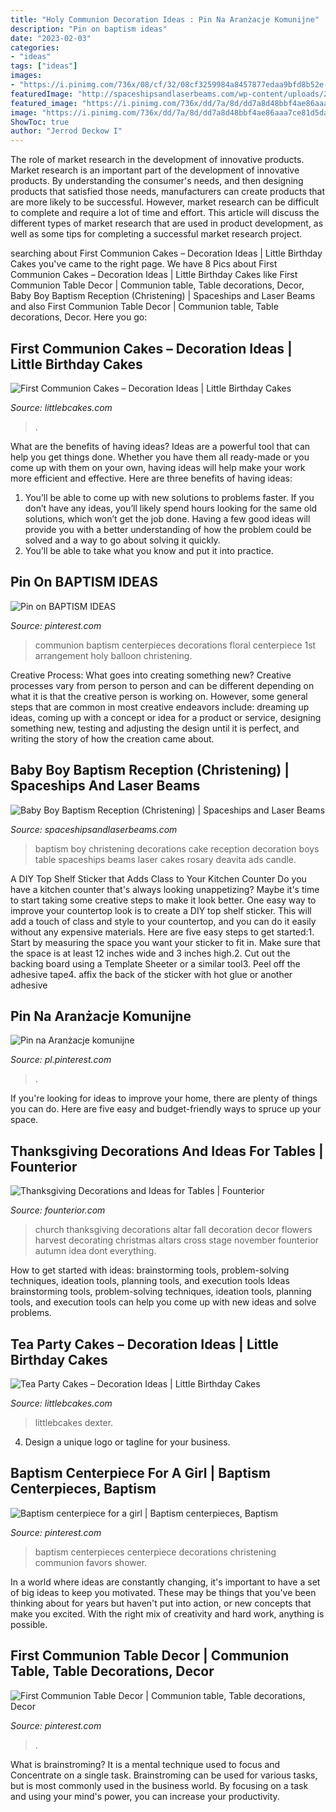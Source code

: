 ```yaml
---
title: "Holy Communion Decoration Ideas : Pin Na Aranżacje Komunijne"
description: "Pin on baptism ideas"
date: "2023-02-03"
categories:
- "ideas"
tags: ["ideas"]
images:
- "https://i.pinimg.com/736x/08/cf/32/08cf3259984a8457877edaa9bfd8b52e--girl-baptism-centerpieces-baptism-ideas.jpg"
featuredImage: "http://spaceshipsandlaserbeams.com/wp-content/uploads/2015/09/baby-boy-christening-baptism-party-ideas-dessert-table-_12725843.jpg"
featured_image: "https://i.pinimg.com/736x/dd/7a/8d/dd7a8d48bbf4ae86aaa7ce81d5dad674--first-communion.jpg"
image: "https://i.pinimg.com/736x/dd/7a/8d/dd7a8d48bbf4ae86aaa7ce81d5dad674--first-communion.jpg"
ShowToc: true
author: "Jerrod Deckow I"
---
```



The role of market research in the development of innovative products.
Market research is an important part of the development of innovative products. By understanding the consumer's needs, and then designing products that satisfied those needs, manufacturers can create products that are more likely to be successful. However, market research can be difficult to complete and require a lot of time and effort. This article will discuss the different types of market research that are used in product development, as well as some tips for completing a successful market research project.

	

		
searching about First Communion Cakes – Decoration Ideas | Little Birthday Cakes you've came to the right page. We have 8 Pics about First Communion Cakes – Decoration Ideas | Little Birthday Cakes like First Communion Table Decor | Communion table, Table decorations, Decor, Baby Boy Baptism Reception (Christening) | Spaceships and Laser Beams and also First Communion Table Decor | Communion table, Table decorations, Decor. Here you go:
		
    
## First Communion Cakes – Decoration Ideas | Little Birthday Cakes

<img loading=lazy src="https://www.littlebcakes.com/wp-content/uploads/2014/02/Pictures-of-First-Communion-Cakes.jpg" onerror="this.onerror=null;this.src='https://tse4.mm.bing.net/th?id=OIP.zfnm4-BTchu_Sb08NsrPoQHaMF&amp;pid=15.1';" alt="First Communion Cakes – Decoration Ideas | Little Birthday Cakes">

_Source: littlebcakes.com_

>. 

	

What are the benefits of having ideas?
Ideas are a powerful tool that can help you get things done. Whether you have them all ready-made or you come up with them on your own, having ideas will help make your work more efficient and effective. Here are three benefits of having ideas: 
1. You’ll be able to come up with new solutions to problems faster. If you don’t have any ideas, you’ll likely spend hours looking for the same old solutions, which won’t get the job done. Having a few good ideas will provide you with a better understanding of how the problem could be solved and a way to go about solving it quickly. 
2. You’ll be able to take what you know and put it into practice.

    
## Pin On BAPTISM IDEAS

<img loading=lazy src="https://i.pinimg.com/736x/5e/9a/5a/5e9a5aec5e16e582cf8002e2900ce9cc.jpg" onerror="this.onerror=null;this.src='https://tse2.mm.bing.net/th?id=OIP.Pgb5gyWzNp5younfe5dcDwDYEh&amp;pid=15.1';" alt="Pin on BAPTISM IDEAS">

_Source: pinterest.com_

>communion baptism centerpieces decorations floral centerpiece 1st arrangement holy balloon christening. 

	

Creative Process: What goes into creating something new?
Creative processes vary from person to person and can be different depending on what it is that the creative person is working on. However, some general steps that are common in most creative endeavors include: dreaming up ideas, coming up with a concept or idea for a product or service, designing something new, testing and adjusting the design until it is perfect, and writing the story of how the creation came about.

    
## Baby Boy Baptism Reception (Christening) | Spaceships And Laser Beams

<img loading=lazy src="http://spaceshipsandlaserbeams.com/wp-content/uploads/2015/09/baby-boy-christening-baptism-party-ideas-dessert-table-_12725843.jpg" onerror="this.onerror=null;this.src='https://tse4.mm.bing.net/th?id=OIP.yoFWN28y-W249ajhHByz0gHaLH&amp;pid=15.1';" alt="Baby Boy Baptism Reception (Christening) | Spaceships and Laser Beams">

_Source: spaceshipsandlaserbeams.com_

>baptism boy christening decorations cake reception decoration boys table spaceships beams laser cakes rosary deavita ads candle. 

	

A DIY Top Shelf Sticker that Adds Class to Your Kitchen Counter
Do you have a kitchen counter that's always looking unappetizing? Maybe it's time to start taking some creative steps to make it look better. One easy way to improve your countertop look is to create a DIY top shelf sticker. This will add a touch of class and style to your countertop, and you can do it easily without any expensive materials. Here are five easy steps to get started:1. Start by measuring the space you want your sticker to fit in. Make sure that the space is at least 12 inches wide and 3 inches high.2. Cut out the backing board using a Template Sheeter or a similar tool3. Peel off the adhesive tape4. affix the back of the sticker with hot glue or another adhesive
    
## Pin Na Aranżacje Komunijne

<img loading=lazy src="https://i.pinimg.com/736x/63/4c/63/634c63b64394f937c2460bb9ceab976d.jpg" onerror="this.onerror=null;this.src='https://tse4.mm.bing.net/th?id=OIP.AG1cpwoyXmREcctqfoja-QHaKA&amp;pid=15.1';" alt="Pin na Aranżacje komunijne">

_Source: pl.pinterest.com_

>. 

	

If you're looking for ideas to improve your home, there are plenty of things you can do. Here are five easy and budget-friendly ways to spruce up your space.

    
## Thanksgiving Decorations And Ideas For Tables | Founterior

<img loading=lazy src="http://founterior.com/wp-content/uploads/2014/11/Thanksgiving-decoration-for-chuch-4-cross-with-flowers-in-a-room.jpg" onerror="this.onerror=null;this.src='https://tse1.mm.bing.net/th?id=OIP.yxa-68bgaEeSIDNZ_aFNSAHaJ3&amp;pid=15.1';" alt="Thanksgiving Decorations and Ideas for Tables | Founterior">

_Source: founterior.com_

>church thanksgiving decorations altar fall decoration decor flowers harvest decorating christmas altars cross stage november founterior autumn idea dont everything. 

	

How to get started with ideas: brainstorming tools, problem-solving techniques, ideation tools, planning tools, and execution tools
Ideas brainstorming tools, problem-solving techniques, ideation tools, planning tools, and execution tools can help you come up with new ideas and solve problems.

    
## Tea Party Cakes – Decoration Ideas | Little Birthday Cakes

<img loading=lazy src="https://www.littlebcakes.com/wp-content/uploads/2014/02/Tea-Party-Cake.jpg" onerror="this.onerror=null;this.src='https://tse2.mm.bing.net/th?id=OIP.deY3zWi-TrQyWkKKq_QIQgHaJ4&amp;pid=15.1';" alt="Tea Party Cakes – Decoration Ideas | Little Birthday Cakes">

_Source: littlebcakes.com_

>littlebcakes dexter. 

	

4. Design a unique logo or tagline for your business.

    
## Baptism Centerpiece For A Girl | Baptism Centerpieces, Baptism

<img loading=lazy src="https://i.pinimg.com/736x/08/cf/32/08cf3259984a8457877edaa9bfd8b52e--girl-baptism-centerpieces-baptism-ideas.jpg" onerror="this.onerror=null;this.src='https://tse2.mm.bing.net/th?id=OIP.57tXamnyvD2eNmQcbhCiWQHaJ3&amp;pid=15.1';" alt="Baptism centerpiece for a girl | Baptism centerpieces, Baptism">

_Source: pinterest.com_

>baptism centerpieces centerpiece decorations christening communion favors shower. 

	

In a world where ideas are constantly changing, it's important to have a set of big ideas to keep you motivated. These may be things that you've been thinking about for years but haven't put into action, or new concepts that make you excited. With the right mix of creativity and hard work, anything is possible.

    
## First Communion Table Decor | Communion Table, Table Decorations, Decor

<img loading=lazy src="https://i.pinimg.com/736x/dd/7a/8d/dd7a8d48bbf4ae86aaa7ce81d5dad674--first-communion.jpg" onerror="this.onerror=null;this.src='https://tse3.mm.bing.net/th?id=OIP.fKZW1gV2ijA5jFv2WvA9dAHaJ3&amp;pid=15.1';" alt="First Communion Table Decor | Communion table, Table decorations, Decor">

_Source: pinterest.com_

>. 

	

What is brainstroming? It is a mental technique used to focus and Concentrate on a single task. Brainstroming can be used for various tasks, but is most commonly used in the business world. By focusing on a task and using your mind's power, you can increase your productivity.

